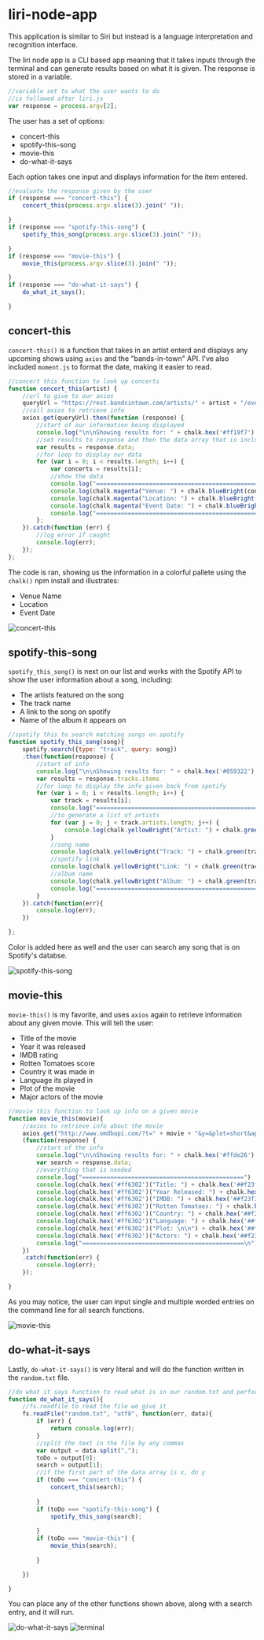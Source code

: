 # liri-node-app
This application is similar to Siri but instead is a language interpretation and recognition interface.

The liri node app is a CLI based app meaning that it takes inputs through the terminal and can generate results based on what it is given. The response is stored in a variable.

```javascript
//variable set to what the user wants to do 
//is followed after liri.js
var response = process.argv[2];
```

The user has a set of options: 

* concert-this
* spotify-this-song
* movie-this
* do-what-it-says

Each option takes one input and displays information for the item entered. 

```javascript
//evaluate the response given by the user
if (response === "concert-this") {
    concert_this(process.argv.slice(3).join(" "));

}
if (response === "spotify-this-song") {
    spotify_this_song(process.argv.slice(3).join(" "));

}
if (response === "movie-this") {
    movie_this(process.argv.slice(3).join(" "));

}
if (response === "do-what-it-says") {
    do_what_it_says();

}
```

## concert-this
```concert-this()``` is a function that takes in an artist enterd and displays any upcoming shows using ```axios``` and the "bands-in-town" API. I've also included ```moment.js``` to format the date, making it easier to read.

```javascript
//concert this function to look up concerts
function concert_this(artist) {
    //url to give to our axios
    queryUrl = "https://rest.bandsintown.com/artists/" + artist + "/events?app_id=######";
    //call axios to retrieve info
    axios.get(queryUrl).then(function (response) {
        //start of our information being displayed
        console.log("\n\nShowing results for: " + chalk.hex('#ff19f7').underline(artist));
        //set results to response and then the data array that is included in our response
        var results = response.data;
        //for loop to display our data
        for (var i = 0; i < results.length; i++) {
            var concerts = results[i];
            //show the data
            console.log("==============================================")
            console.log(chalk.magenta("Venue: ") + chalk.blueBright(concerts.venue.name));
            console.log(chalk.magenta("Location: ") + chalk.blueBright(concerts.venue.city) + ", " + chalk.blueBright(concerts.venue.region));
            console.log(chalk.magenta("Event Date: ") + chalk.blueBright(moment(concerts.datetime).format("MM/DD/YYYY")));
            console.log("==============================================\n")
        };
    }).catch(function (err) {
        //log error if caught
        console.log(err);
    });
};
```

The code is ran, showing us the information in a colorful pallete using the ```chalk()``` npm install and illustrates: 
* Venue Name
* Location
* Event Date

![concert-this](./images/concert-this.png "concert-this")
## spotify-this-song
```spotify_this_song()``` is next on our list and works with the Spotify API to show the user information about a song, including:
* The artists featured on the song
* The track name
* A link to the song on spotify
* Name of the album it appears on

```javascript
//spotify this to search matching songs on spotify
function spotify_this_song(song){
    spotify.search({type: "track", query: song})
    .then(function(response) {
        //start of info
        console.log("\n\nShowing results for: " + chalk.hex('#059322').underline(song));
        var results = response.tracks.items
        //for loop to display the info given back from spotify
        for (var i = 0; i < results.length; i++) {
            var track = results[i];
            console.log("==============================================")
            //to generate a list of artists
            for (var j = 0; j < track.artists.length; j++) {
                console.log(chalk.yellowBright("Artist: ") + chalk.green(track.artists[j].name));
            }
            //song name
            console.log(chalk.yellowBright("Track: ") + chalk.green(track.name));
            //spotify link 
            console.log(chalk.yellowBright("Link: ") + chalk.green(track.external_urls.spotify)); 
            //album name
            console.log(chalk.yellowBright("Album: ") + chalk.green(track.album.name));
            console.log("==============================================\n")
        }
    }).catch(function(err){
        console.log(err);
    })

};
```
Color is added here as well and the user can search any song that is on Spotify's databse.

![spotify-this-song](./images/spotify-this-song.png "spotify-this-song")

## movie-this
```movie-this()``` is my favorite, and uses ```axios``` again to retrieve information about any given movie. This will tell the user:
* Title of the movie
* Year it was released
* IMDB rating
* Rotten Tomatoes score
* Country it was made in
* Language its played in
* Plot of the movie
* Major actors of the movie

```javascript
//movie this function to look up info on a given movie
function movie_this(movie){
    //axios to retrieve info about the movie
    axios.get("http://www.omdbapi.com/?t=" + movie + "&y=&plot=short&apikey=********").then
    (function(response) {
        //start of the info
        console.log("\n\nShowing results for: " + chalk.hex('#ffde26').underline(movie));
        var search = response.data;
        //everything that is needed
        console.log("==============================================")
        console.log(chalk.hex('#ff6302')("Title: ") + chalk.hex('##f23f3c')(search.Title));
        console.log(chalk.hex('#ff6302')("Year Released: ") + chalk.hex('##f23f3c')(search.Year));
        console.log(chalk.hex('#ff6302')("IMDB: ") + chalk.hex('##f23f3c')(search.Ratings[0].Value));
        console.log(chalk.hex('#ff6302')("Rotten Tomatoes: ") + chalk.hex('##f23f3c')(search.Ratings[1].Value));
        console.log(chalk.hex('#ff6302')("Country: ") + chalk.hex('##f23f3c')(search.Country));
        console.log(chalk.hex('#ff6302')("Language: ") + chalk.hex('##f23f3c')(search.Language));
        console.log(chalk.hex('#ff6302')("Plot: \n\n") + chalk.hex('##f23f3c')(search.Plot + "\n"));
        console.log(chalk.hex('#ff6302')("Actors: ") + chalk.hex('##f23f3c')(search.Actors));
        console.log("==============================================\n")
    })
    .catch(function(err) {
        console.log(err);
    });

}
```

As you may notice, the user can input single and multiple worded entries on the command line for all search functions.

![movie-this](./images/movie-this.png "movie-this")
## do-what-it-says

Lastly, ```do-what-it-says()``` is very literal and will do the function written in the ```random.txt``` file. 

```javascript
//do what it says function to read what is in our random.txt and perform its instructions
function do_what_it_says(){
    //fs.readfile to read the file we give it
    fs.readFile("random.txt", "utf8", function(err, data){
        if (err) {
            return console.log(err);
        }
        //split the text in the file by any commas
        var output = data.split(",");
        toDo = output[0];
        search = output[1];
        //if the first part of the data array is x, do y 
        if (toDo === "concert-this") {
            concert_this(search);
        
        }
        if (toDo === "spotify-this-song") {
            spotify_this_song(search);
        
        }
        if (toDo === "movie-this") {
            movie_this(search);
        
        }

    })

}
```
You can place any of the other functions shown above, along with a search entry, and it will run.

![do-what-it-says](./images/do-what-it-says.png "do-what-it-says")
![terminal](./images/terminal.png "terminal")
